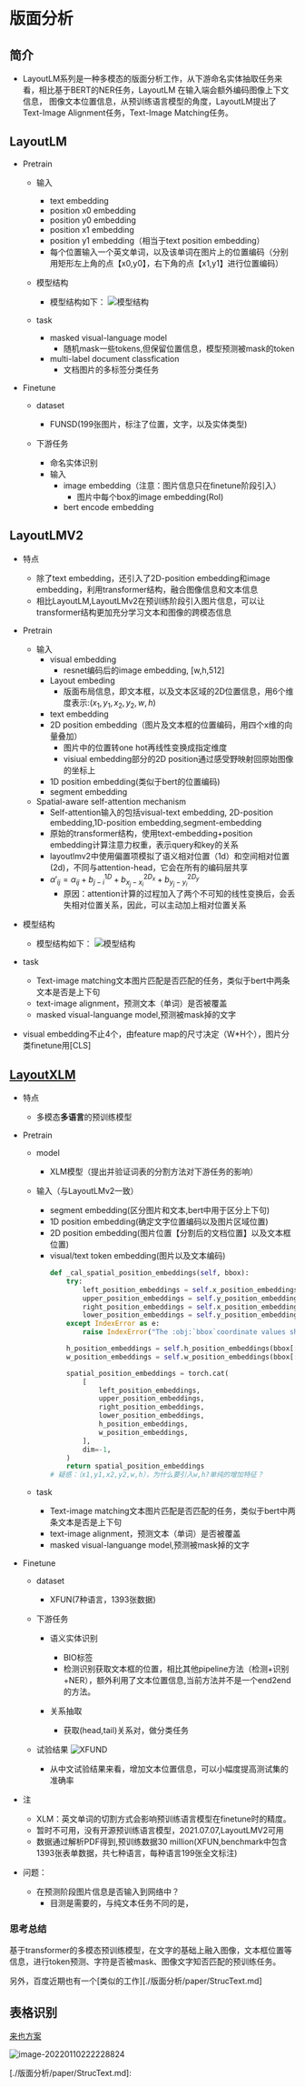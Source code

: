 # 版面分析

## 简介
* LayoutLM系列是一种多模态的版面分析工作，从下游命名实体抽取任务来看，相比基于BERT的NER任务，LayoutLM 在输入端会额外编码图像上下文信息，
  图像文本位置信息，从预训练语言模型的角度，LayoutLM提出了Text-Image Alignment任务，Text-Image Matching任务。

## LayoutLM

* Pretrain
  * 输入
    * text embedding
    * position x0 embedding
    * position y0 embedding
    * position x1 embedding
    * position y1 embedding（相当于text position embedding）
    * 每个位置输入一个英文单词，以及该单词在图片上的位置编码（分别用矩形左上角的点【x0,y0】，右下角的点【x1,y1】进行位置编码）
  * 模型结构
    * 模型结构如下：
        ![模型结构](./data/LayoutLM.png)    

  * task
    * masked visual-language model
      * 随机mask一些tokens,但保留位置信息，模型预测被mask的token
    * multi-label document classfication
      * 文档图片的多标签分类任务
  
* Finetune
  * dataset
    * FUNSD(199张图片，标注了位置，文字，以及实体类型)
  
  * 下游任务
    * 命名实体识别
    * 输入
      * image embedding（注意：图片信息只在finetune阶段引入）
        * 图片中每个box的image embedding(RoI)
      * bert encode embedding
  
        
## LayoutLMV2

* 特点
  * 除了text embedding，还引入了2D-position embedding和image embedding，利用transformer结构，融合图像信息和文本信息
  * 相比LayoutLM,LayoutLMv2在预训练阶段引入图片信息，可以让transformer结构更加充分学习文本和图像的跨模态信息
* Pretrain
  
  * 输入
    * visual embedding
      * resnet编码后的image embedding, [w,h,512]
    * Layout embeding
      * 版面布局信息，即文本框，以及文本区域的2D位置信息，用6个维度表示:$(x_1,y_1,x_2,y_2,w,h)$
    * text embedding 
    * 2D position embedding（图片及文本框的位置编码，用四个x维的向量叠加）
      * 图片中的位置转one hot再线性变换成指定维度
      * visiual embedding部分的2D position通过感受野映射回原始图像的坐标上
    * 1D position embedding(类似于bert的位置编码)
    * segment embedding
  * Spatial-aware self-attention mechanism
    * Self-attention输入的包括visual-text embedding, 2D-position embedding,1D-position embedding,segment-embedding
    * 原始的transformer结构，使用text-embedding+position embedding计算注意力权重，表示query和key的关系
    * layoutlmv2中使用偏置项模拟了语义相对位置（1d）和空间相对位置(2d)，不同与attention-head，它会在所有的编码层共享
    * $\alpha'_{ij}=\alpha_{ij}+b^{1D}_{j-i}+b^{2D_x}_{x_j-x_i}+b^{2D_y}_{y_j-y_i}$​
      * 原因：attention计算的过程加入了两个不可知的线性变换后，会丢失相对位置关系，因此，可以主动加上相对位置关系
 * 模型结构
    * 模型结构如下：
        ![模型结构](./data/LayoutLMv2.png)  
  * task
      * Text-image matching文本图片匹配是否匹配的任务，类似于bert中两条文本是否是上下句
      * text-image alignment，预测文本（单词）是否被覆盖
      * masked visual-languange model,预测被mask掉的文字
  * visual embedding不止4个，由feature map的尺寸决定（W*H个），图片分类finetune用[CLS]

## [LayoutXLM](https://github.com/microsoft/unilm/tree/master/layoutxlm)

* 特点
  * 多模态**多语言**的预训练模型

* Pretrain

  * model
    * XLM模型（提出并验证词表的分割方法对下游任务的影响）
    
  * 输入（与LayoutLMv2一致）
    * segment embedding(区分图片和文本,bert中用于区分上下句) 
    * 1D position embedding(确定文字位置编码以及图片区域位置)
    * 2D position embedding(图片位置【分割后的文档位置】以及文本框位置)
    * visual/text token embedding(图片以及文本编码)
        ```python
       def _cal_spatial_position_embeddings(self, bbox):
            try:
                left_position_embeddings = self.x_position_embeddings(bbox[:, :, 0])
                upper_position_embeddings = self.y_position_embeddings(bbox[:, :, 1])
                right_position_embeddings = self.x_position_embeddings(bbox[:, :, 2])
                lower_position_embeddings = self.y_position_embeddings(bbox[:, :, 3])
            except IndexError as e:
                raise IndexError("The :obj:`bbox`coordinate values should be within 0-1000 range.")
       
            h_position_embeddings = self.h_position_embeddings(bbox[:, :, 3] - bbox[:, :, 1])
            w_position_embeddings = self.w_position_embeddings(bbox[:, :, 2] - bbox[:, :, 0])
       
            spatial_position_embeddings = torch.cat(
                [
                    left_position_embeddings,
                    upper_position_embeddings,
                    right_position_embeddings,
                    lower_position_embeddings,
                    h_position_embeddings,
                    w_position_embeddings,
                ],
                dim=-1,
            )
            return spatial_position_embeddings
        # 疑惑：（x1,y1,x2,y2,w,h），为什么要引入w,h?单纯的增加特征？
       ```
    
  * task
      * Text-image matching文本图片匹配是否匹配的任务，类似于bert中两条文本是否是上下句
      * text-image alignment，预测文本（单词）是否被覆盖
      * masked visual-languange model,预测被mask掉的文字

* Finetune
  * dataset
    * XFUN(7种语言，1393张数据)

  * 下游任务
      * 语义实体识别
        * BIO标签
        * 检测识别获取文本框的位置，相比其他pipeline方法（检测+识别+NER），额外利用了文本位置信息,当前方法并不是一个end2end的方法。
        
      * 关系抽取
        * 获取(head,tail)关系对，做分类任务
  * 试验结果
    ![XFUND](./data/XFUND.png)
    * 从中文试验结果来看，增加文本位置信息，可以小幅度提高测试集的准确率
      

* 注
  * XLM：英文单词的切割方式会影响预训练语言模型在finetune时的精度。
  * 暂时不可用，没有开源预训练语言模型，2021.07.07,LayoutLMV2可用
  * 数据通过解析PDF得到,预训练数据30 million(XFUN,benchmark中包含1393张表单数据，共七种语言，每种语言199张全文标注)

* 问题：

  * 在预测阶段图片信息是否输入到网络中？
    * 目测是需要的，与纯文本任务不同的是，

### 思考总结

基于transformer的多模态预训练模型，在文字的基础上融入图像，文本框位置等信息，进行token预测、字符是否被mask、图像文字知否匹配的预训练任务。

另外，百度近期也有一个[类似的工作][./版面分析/paper/StrucText.md]



## 表格识别

[来也方案](https://mp.weixin.qq.com/s/BS4sBV_Y47p4PgHJhOEFlw)

![image-20220110222228824](版面分析.assets/image-20220110222228824.png)

[./版面分析/paper/StrucText.md]: